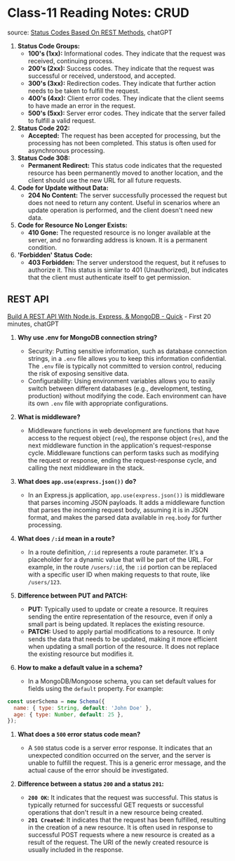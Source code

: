 # Class-11 Reading Notes: CRUD

source: [Status Codes Based On REST Methods](https://www.moesif.com/blog/technical/api-design/Which-HTTP-Status-Code-To-Use-For-Every-CRUD-App/), chatGPT

1. **Status Code Groups:**
    - **100's (1xx):** Informational codes. They indicate that the request was received, continuing process.
    - **200's (2xx):** Success codes. They indicate that the request was successful or received, understood, and accepted.
    - **300's (3xx):** Redirection codes. They indicate that further action needs to be taken to fulfill the request.
    - **400's (4xx):** Client error codes. They indicate that the client seems to have made an error in the request.
    - **500's (5xx):** Server error codes. They indicate that the server failed to fulfill a valid request.
2. **Status Code 202:**
    - **Accepted:** The request has been accepted for processing, but the processing has not been completed. This status is often used for asynchronous processing.
3. **Status Code 308:**
    - **Permanent Redirect:** This status code indicates that the requested resource has been permanently moved to another location, and the client should use the new URL for all future requests.
4. **Code for Update without Data:**
    - **204 No Content:** The server successfully processed the request but does not need to return any content. Useful in scenarios where an update operation is performed, and the client doesn't need new data.
5. **Code for Resource No Longer Exists:**
    - **410 Gone:** The requested resource is no longer available at the server, and no forwarding address is known. It is a permanent condition.
6. **'Forbidden' Status Code:**
    - **403 Forbidden:** The server understood the request, but it refuses to authorize it. This status is similar to 401 (Unauthorized), but indicates that the client must authenticate itself to get permission.

## REST API

[Build A REST API With Node.js, Express, & MongoDB - Quick](https://www.youtube.com/channel/UCFbNIlppjAuEX4znoulh0Cw) - First 20 minutes, chatGPT

1. **Why use .env for MongoDB connection string?**
    
    - Security: Putting sensitive information, such as database connection strings, in a `.env` file allows you to keep this information confidential. The `.env` file is typically not committed to version control, reducing the risk of exposing sensitive data.
    - Configurability: Using environment variables allows you to easily switch between different databases (e.g., development, testing, production) without modifying the code. Each environment can have its own `.env` file with appropriate configurations.
2. **What is middleware?**
    
    - Middleware functions in web development are functions that have access to the request object (`req`), the response object (`res`), and the next middleware function in the application's request-response cycle. Middleware functions can perform tasks such as modifying the request or response, ending the request-response cycle, and calling the next middleware in the stack.
3. **What does `app.use(express.json())` do?**
    
    - In an Express.js application, `app.use(express.json())` is middleware that parses incoming JSON payloads. It adds a middleware function that parses the incoming request body, assuming it is in JSON format, and makes the parsed data available in `req.body` for further processing.
4. **What does `/:id` mean in a route?**
    
    - In a route definition, `/:id` represents a route parameter. It's a placeholder for a dynamic value that will be part of the URL. For example, in the route `/users/:id`, the `:id` portion can be replaced with a specific user ID when making requests to that route, like `/users/123`.
5. **Difference between PUT and PATCH:**
    
    - **PUT:** Typically used to update or create a resource. It requires sending the entire representation of the resource, even if only a small part is being updated. It replaces the existing resource.
    - **PATCH:** Used to apply partial modifications to a resource. It only sends the data that needs to be updated, making it more efficient when updating a small portion of the resource. It does not replace the existing resource but modifies it.
6. **How to make a default value in a schema?**
    
    - In a MongoDB/Mongoose schema, you can set default values for fields using the `default` property. For example:
    
```js
const userSchema = new Schema({
  name: { type: String, default: 'John Doe' },
  age: { type: Number, default: 25 },
});

```

1. **What does a `500` error status code mean?**
    
    - A `500` status code is a server error response. It indicates that an unexpected condition occurred on the server, and the server is unable to fulfill the request. This is a generic error message, and the actual cause of the error should be investigated.
2. **Difference between a status `200` and a status `201`:**
    
    - **`200 OK`:** It indicates that the request was successful. This status is typically returned for successful GET requests or successful operations that don't result in a new resource being created.
    - **`201 Created`:** It indicates that the request has been fulfilled, resulting in the creation of a new resource. It is often used in response to successful POST requests where a new resource is created as a result of the request. The URI of the newly created resource is usually included in the response.